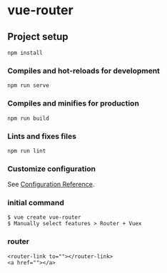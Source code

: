 # vue-router

## Project setup
```
npm install
```

### Compiles and hot-reloads for development
```
npm run serve
```

### Compiles and minifies for production
```
npm run build
```

### Lints and fixes files
```
npm run lint
```

### Customize configuration
See [Configuration Reference](https://cli.vuejs.org/config/).


### initial command
```
$ vue create vue-router
$ Manually select features > Router + Vuex
```

### router
```
<router-link to=""></router-link>
<a href=""></a>
```